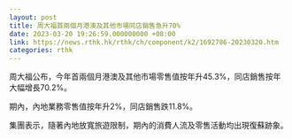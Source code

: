 ```yaml
---
layout: post
title: 周大福首兩個月港澳及其他市場同店銷售急升70%
date: 2023-03-20 19:26:59.000000000 +08:00
link: https://news.rthk.hk/rthk/ch/component/k2/1692786-20230320.htm
categories: rthk
---
```


周大福公布，今年首兩個月港澳及其他市場零售值按年升45.3%，同店銷售按年大幅增長70.2%。

期內，內地業務零售值按年升2%，同店銷售跌11.8%。

集團表示，隨著內地放寬旅遊限制，期內的消費人流及零售活動均出現復蘇跡象。
